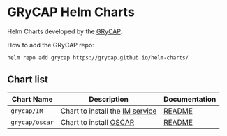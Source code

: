 # GRyCAP Helm Charts

Helm Charts developed by the [GRyCAP](http://www.grycap.upv.es).

How to add the GRyCAP repo:

```sh
helm repo add grycap https://grycap.github.io/helm-charts/
```

## Chart list

| Chart Name                 | Description                                                     | Documentation             |
| -------------------------- | --------------------------------------------------------------- | ------------------------- |
| `grycap/IM`                | Chart to install the [IM service](http://www.grycap.upv.es/im)  | [README](IM/README.md)    |
| `grycap/oscar`             | Chart to install [OSCAR](https://github.com/grycap/oscar)       | [README](oscar/README.md) | 
